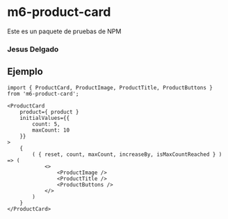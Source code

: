 # m6-product-card

Este es un paquete de pruebas de NPM


### Jesus Delgado

## Ejemplo
```
import { ProductCard, ProductImage, ProductTitle, ProductButtons } from 'm6-product-card';
```


```
<ProductCard 
    product={ product }
    initialValues={{
        count: 5,
        maxCount: 10
    }}
>
    {
        ( { reset, count, maxCount, increaseBy, isMaxCountReached } ) => (
            <>
                <ProductImage />
                <ProductTitle />
                <ProductButtons />
            </>
        )
    }
</ProductCard>
```